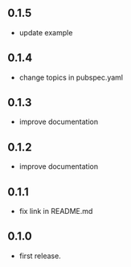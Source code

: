 ## 0.1.5
* update example

## 0.1.4
* change topics in pubspec.yaml

## 0.1.3
* improve documentation

## 0.1.2
* improve documentation

## 0.1.1
* fix link in README.md

## 0.1.0
* first release.